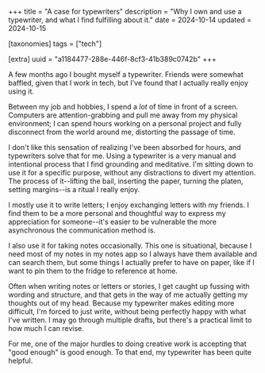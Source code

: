 +++
title = "A case for typewriters"
description = "Why I own and use a typewriter, and what I find fulfilling about it."
date = 2024-10-14
updated = 2024-10-15

[taxonomies]
tags = ["tech"]

[extra]
uuid = "a1184477-288e-446f-8cf3-41b389c0742b"
+++

A few months ago I bought myself a typewriter. Friends were somewhat baffled,
given that I work in tech, but I've found that I actually really enjoy using it.

Between my job and hobbies, I spend a *lot* of time in front of a screen.
Computers are attention-grabbing and pull me away from my physical environment;
I can spend hours working on a personal project and fully disconnect from the
world around me, distorting the passage of time.

I don't like this sensation of realizing I've been absorbed for hours, and
typewriters solve that for me. Using a typewriter is a very manual and
intentional process that I find grounding and meditative. I'm sitting down to
use it for a specific purpose, without any distractions to divert my attention.
The process of it--lifting the bail, inserting the paper, turning the platen,
setting margins--is a ritual I really enjoy.

I mostly use it to write letters; I enjoy exchanging letters with my friends. I
find them to be a more personal and thoughtful way to express my appreciation
for someone--it's easier to be vulnerable the more asynchronous the
communication method is.

I also use it for taking notes occasionally. This one is situational, because I
need most of my notes in my notes app so I always have them available and can
search them, but some things I actually prefer to have on paper, like if I want
to pin them to the fridge to reference at home.

Often when writing notes or letters or stories, I get caught up fussing with
wording and structure, and that gets in the way of me actually getting my
thoughts out of my head. Because my typewriter makes editing more difficult, I'm
forced to just write, without being perfectly happy with what I've written. I
may go through multiple drafts, but there's a practical limit to how much I can
revise.

For me, one of the major hurdles to doing creative work is accepting that "good
enough" is good enough. To that end, my typewriter has been quite helpful.
